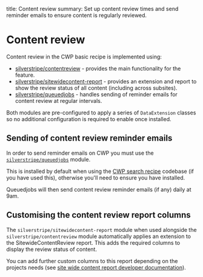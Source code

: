 title: Content review
summary: Set up content review times and send reminder emails to ensure content is regularly reviewed.
 
# Content review

Content review in the CWP basic recipe is implemented using:

 * [silverstripe/contentreview](https://github.com/silverstripe/silverstripe-contentreview) - provides the main functionality for the feature.
 * [silverstripe/sitewidecontent-report](https://github.com/silverstripe/silverstripe-sitewidecontent-report) - provides an extension and report to show the review status of all content (including across subsites).
 * [silverstripe/queuedjobs](https://github.com/symbiote/silverstripe-queuedjobs) - handles sending of reminder emails for content review at regular intervals.
 
Both modules are pre-configured to apply a series of `DataExtension` classes so no additional configuration is required to enable once installed.

## Sending of content review reminder emails

In order to send reminder emails on CWP you must use the [`silverstripe/queuedjobs`](https://github.com/symbiote/silverstripe-queuedjobs) module. 

This is installed by default when using the [CWP search recipe](https://github.com/silverstripe/cwp-recipe-search) codebase (if you have used this), otherwise you'll 
need to ensure you have installed.
  
Queuedjobs will then send content review reminder emails (if any) daily at 9am.  

## Customising the content review report columns

The `silverstripe/sitewidecontent-report` module when used alongside the `silverstripe/contentreview` module 
automatically applies an extension to the SitewideContentReview report. This adds the required columns 
to display the review status of content.

You can add further custom columns to this report depending on the projects needs (see [site wide content report developer documentation](https://github.com/silverstripe/silverstripe-sitewidecontent-report/blob/master/docs/en/developer-documentation.md)).

